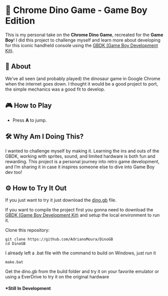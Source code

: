 # 🦖 Chrome Dino Game - Game Boy Edition

This is my personal take on the **Chrome Dino Game**, recreated for the **Game Boy**! I did this project to challenge myself and learn more about developing for this iconic handheld console using the [GBDK (Game Boy Development Kit)](https://github.com/gbdk-2020/gbdk-2020).

## 📜 About

We’ve all seen (and probably played) the dinosaur game in Google Chrome when the internet goes down. I thought it would be a good project to port, the simple mechanics was a good fit to develop.

## 🎮 How to Play

- Press **A** to jump.

## 🛠️ Why Am I Doing This?

I wanted to challenge myself by making it. Learning the ins and outs of the GBDK, working with sprites, sound, and limited hardware is both fun and rewarding. This project is a personal journey into retro game development, and I’m sharing it in case it inspires someone else to dive into Game Boy dev too!


## ⚙️ How to Try It Out
If you just want to try it just download the [dino.gb](https://github.com/AdrianoMoura/DinoGB/dino.gb) file.

If you want to compile the project first you gonna need to download the [GBDK (Game Boy Development Kit)](https://github.com/gbdk-2020/gbdk-2020) and setup the local environment to run it.

Clone this repository:
```
git clone https://github.com/AdrianoMoura/DinoGB
cd DinoGB
```

I already left a .bat file with the command to build on Windows, just run it

```
make.bat
```

Get the dino.gb from the build folder and try it on your favorite emulator or using a EverDrive to try it on the original hardware

#### *Still In Development